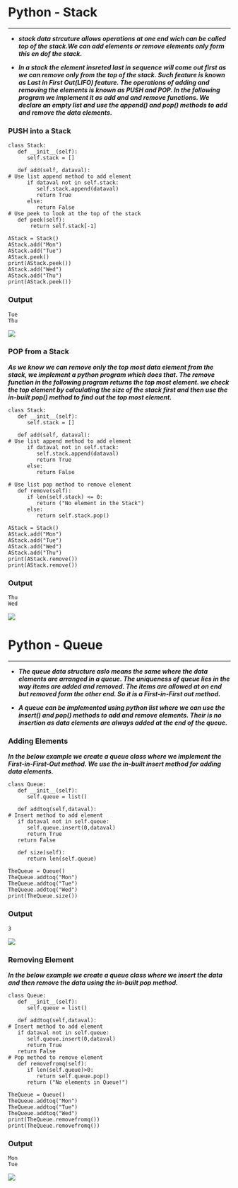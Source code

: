 # Python - Stack

---

- **_stack data strcuture allows operations at one end wich can be called top of the stack.We can add elements or remove elements only form this en dof the stack._**

- **_In a stack the element insreted last in sequence will come out first as we can remove only from the top of the stack. Such feature is known as Last in First Out(LIFO) feature. The operations of adding and removing the elements is known as PUSH and POP. In the following program we implement it as add and and remove functions. We declare an empty list and use the append() and pop() methods to add and remove the data elements._**

### PUSH into a Stack

```
class Stack:
   def __init__(self):
      self.stack = []

   def add(self, dataval):
# Use list append method to add element
      if dataval not in self.stack:
         self.stack.append(dataval)
         return True
      else:
         return False
# Use peek to look at the top of the stack
   def peek(self):
	   return self.stack[-1]

AStack = Stack()
AStack.add("Mon")
AStack.add("Tue")
AStack.peek()
print(AStack.peek())
AStack.add("Wed")
AStack.add("Thu")
print(AStack.peek())
```

### Output

```
Tue
Thu
```

<img src="https://cdn.programiz.com/sites/tutorial2program/files/stack-operations.png">

### POP from a Stack

**_As we know we can remove only the top most data element from the stack, we implement a python program which does that. The remove function in the following program returns the top most element. we check the top element by calculating the size of the stack first and then use the in-built pop() method to find out the top most element._**

```
class Stack:
   def __init__(self):
      self.stack = []

   def add(self, dataval):
# Use list append method to add element
      if dataval not in self.stack:
         self.stack.append(dataval)
         return True
      else:
         return False

# Use list pop method to remove element
   def remove(self):
      if len(self.stack) <= 0:
         return ("No element in the Stack")
      else:
         return self.stack.pop()

AStack = Stack()
AStack.add("Mon")
AStack.add("Tue")
AStack.add("Wed")
AStack.add("Thu")
print(AStack.remove())
print(AStack.remove())
```

### Output

```
Thu
Wed
```

<img src="https://www.scientecheasy.com/wp-content/uploads/2021/01/java-stack.png">

# Python - Queue

---

- **_The queue data structure aslo means the same where the data elements are arranged in a queue. The uniqueness of queue lies in the way items are added and removed. The items are allowed at on end but removed form the other end. So it is a First-in-First out method._**

- **_A queue can be implemented using python list where we can use the insert() and pop() methods to add and remove elements. Their is no insertion as data elements are always added at the end of the queue._**

### Adding Elements

**_In the below example we create a queue class where we implement the First-in-First-Out method. We use the in-built insert method for adding data elements._**

```
class Queue:
   def __init__(self):
      self.queue = list()

   def addtoq(self,dataval):
# Insert method to add element
   if dataval not in self.queue:
      self.queue.insert(0,dataval)
      return True
   return False

   def size(self):
      return len(self.queue)

TheQueue = Queue()
TheQueue.addtoq("Mon")
TheQueue.addtoq("Tue")
TheQueue.addtoq("Wed")
print(TheQueue.size())
```

### Output

```
3
```

<img src ="https://media.geeksforgeeks.org/wp-content/uploads/20210626071641/UntitledDiagram241.jpg">

### Removing Element

**_In the below example we create a queue class where we insert the data and then remove the data using the in-built pop method._**

```
class Queue:
   def __init__(self):
      self.queue = list()

   def addtoq(self,dataval):
# Insert method to add element
   if dataval not in self.queue:
      self.queue.insert(0,dataval)
      return True
   return False
# Pop method to remove element
   def removefromq(self):
      if len(self.queue)>0:
         return self.queue.pop()
      return ("No elements in Queue!")

TheQueue = Queue()
TheQueue.addtoq("Mon")
TheQueue.addtoq("Tue")
TheQueue.addtoq("Wed")
print(TheQueue.removefromq())
print(TheQueue.removefromq())
```

### Output

```
Mon
Tue
```

<img src="https://miro.medium.com/max/550/0*JNC-Cj2IR9Asa34F.png">
